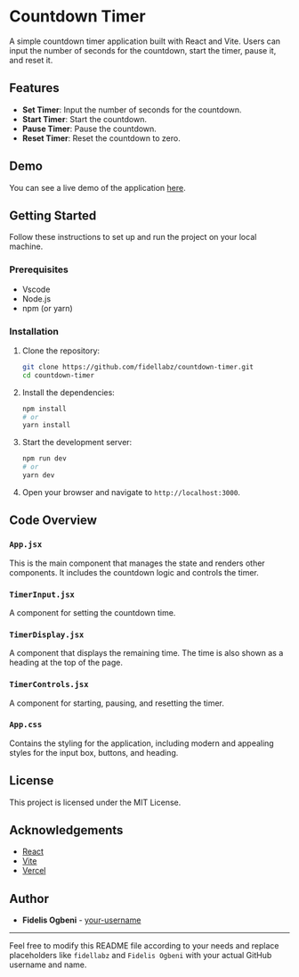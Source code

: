 # Countdown Timer

A simple countdown timer application built with React and Vite. Users can input the number of seconds for the countdown, start the timer, pause it, and reset it.

## Features

- **Set Timer**: Input the number of seconds for the countdown.
- **Start Timer**: Start the countdown.
- **Pause Timer**: Pause the countdown.
- **Reset Timer**: Reset the countdown to zero.

## Demo

You can see a live demo of the application [here](https://kodecamp-countdown-timer.vercel.app).

## Getting Started

Follow these instructions to set up and run the project on your local machine.

### Prerequisites

- Vscode
- Node.js
- npm (or yarn)

### Installation

1. Clone the repository:
   ```bash
   git clone https://github.com/fidellabz/countdown-timer.git
   cd countdown-timer
   ```

2. Install the dependencies:
   ```bash
   npm install
   # or
   yarn install
   ```

3. Start the development server:
   ```bash
   npm run dev
   # or
   yarn dev
   ```

4. Open your browser and navigate to `http://localhost:3000`.

## Code Overview

### `App.jsx`

This is the main component that manages the state and renders other components. It includes the countdown logic and controls the timer.

### `TimerInput.jsx`

A component for setting the countdown time.

### `TimerDisplay.jsx`

A component that displays the remaining time. The time is also shown as a heading at the top of the page.

### `TimerControls.jsx`

A component for starting, pausing, and resetting the timer.

### `App.css`

Contains the styling for the application, including modern and appealing styles for the input box, buttons, and heading.

## License

This project is licensed under the MIT License.

## Acknowledgements

- [React](https://reactjs.org/)
- [Vite](https://vitejs.dev/)
- [Vercel](https://vercel.com/)

## Author

- **Fidelis Ogbeni** - [your-username](https://github.com/fidellabz)

---

Feel free to modify this README file according to your needs and replace placeholders like `fidellabz` and `Fidelis Ogbeni` with your actual GitHub username and name.
